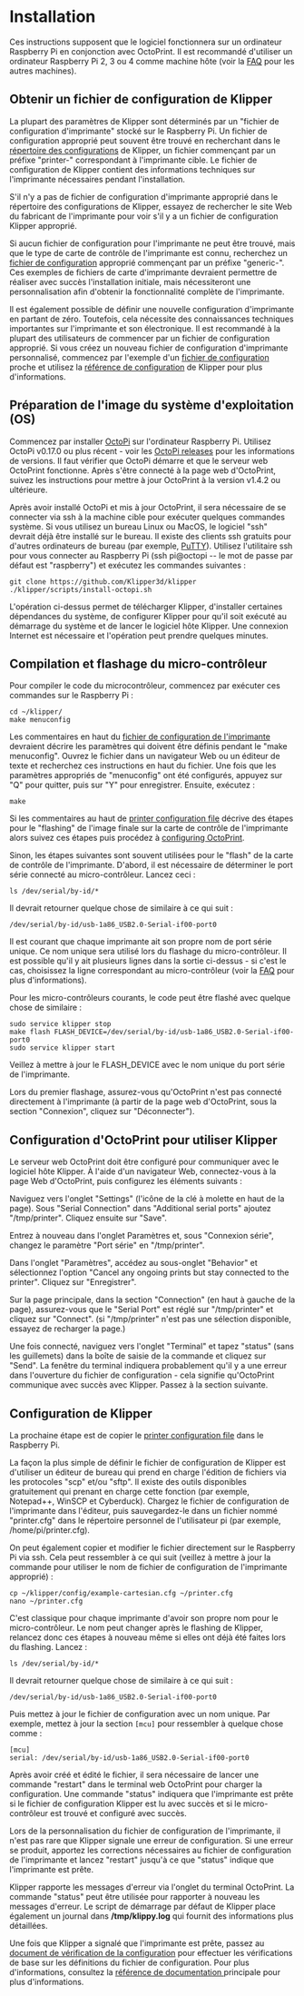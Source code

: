 # Installation

Ces instructions supposent que le logiciel fonctionnera sur un ordinateur Raspberry Pi en conjonction avec OctoPrint. Il est recommandé d'utiliser un ordinateur Raspberry Pi 2, 3 ou 4 comme machine hôte (voir la [FAQ](FAQ.md#can-i-run-klipper-on-something-other-than-a-raspberry-pi-3) pour les autres machines).

## Obtenir un fichier de configuration de Klipper

La plupart des paramètres de Klipper sont déterminés par un "fichier de configuration d'imprimante" stocké sur le Raspberry Pi. Un fichier de configuration approprié peut souvent être trouvé en recherchant dans le [répertoire des configurations](../config/) de Klipper, un fichier commençant par un préfixe "printer-" correspondant à l'imprimante cible. Le fichier de configuration de Klipper contient des informations techniques sur l'imprimante nécessaires pendant l'installation.

S'il n'y a pas de fichier de configuration d'imprimante approprié dans le répertoire des configurations de Klipper, essayez de rechercher le site Web du fabricant de l'imprimante pour voir s'il y a un fichier de configuration Klipper approprié.

Si aucun fichier de configuration pour l'imprimante ne peut être trouvé, mais que le type de carte de contrôle de l'imprimante est connu, recherchez un [fichier de configuration](../config/) approprié commençant par un préfixe "generic-". Ces exemples de fichiers de carte d'imprimante devraient permettre de réaliser avec succès l'installation initiale, mais nécessiteront une personnalisation afin d'obtenir la fonctionnalité complète de l'imprimante.

Il est également possible de définir une nouvelle configuration d'imprimante en partant de zéro. Toutefois, cela nécessite des connaissances techniques importantes sur l'imprimante et son électronique. Il est recommandé à la plupart des utilisateurs de commencer par un fichier de configuration approprié. Si vous créez un nouveau fichier de configuration d'imprimante personnalisé, commencez par l'exemple d'un [fichier de configuration](../config/) proche et utilisez la [référence de configuration](Config_Reference.md) de Klipper pour plus d'informations.

## Préparation de l'image du système d'exploitation (OS)

Commencez par installer [OctoPi](https://github.com/guysoft/OctoPi) sur l'ordinateur Raspberry Pi. Utilisez OctoPi v0.17.0 ou plus récent - voir les [OctoPi releases](https://github.com/guysoft/OctoPi/releases) pour les informations de versions. Il faut vérifier que OctoPi démarre et que le serveur web OctoPrint fonctionne. Après s'être connecté à la page web d'OctoPrint, suivez les instructions pour mettre à jour OctoPrint à la version v1.4.2 ou ultérieure.

Après avoir installé OctoPi et mis à jour OctoPrint, il sera nécessaire de se connecter via ssh à la machine cible pour exécuter quelques commandes système. Si vous utilisez un bureau Linux ou MacOS, le logiciel "ssh" devrait déjà être installé sur le bureau. Il existe des clients ssh gratuits pour d'autres ordinateurs de bureau (par exemple, [PuTTY](https://www.chiark.greenend.org.uk/~sgtatham/putty/)). Utilisez l'utilitaire ssh pour vous connecter au Raspberry Pi (ssh pi@octopi -- le mot de passe par défaut est "raspberry") et exécutez les commandes suivantes :

```
git clone https://github.com/Klipper3d/klipper
./klipper/scripts/install-octopi.sh
```

L'opération ci-dessus permet de télécharger Klipper, d'installer certaines dépendances du système, de configurer Klipper pour qu'il soit exécuté au démarrage du système et de lancer le logiciel hôte Klipper. Une connexion Internet est nécessaire et l'opération peut prendre quelques minutes.

## Compilation et flashage du micro-contrôleur

Pour compiler le code du microcontrôleur, commencez par exécuter ces commandes sur le Raspberry Pi :

```
cd ~/klipper/
make menuconfig
```

Les commentaires en haut du [fichier de configuration de l'imprimante](#obtain-a-klipper-configuration-file) devraient décrire les paramètres qui doivent être définis pendant le "make menuconfig". Ouvrez le fichier dans un navigateur Web ou un éditeur de texte et recherchez ces instructions en haut du fichier. Une fois que les paramètres appropriés de "menuconfig" ont été configurés, appuyez sur "Q" pour quitter, puis sur "Y" pour enregistrer. Ensuite, exécutez :

```
make
```

Si les commentaires au haut de [printer configuration file](#obtain-a-klipper-configuration-file) décrive des étapes pour le "flashing" de l'image finale sur la carte de contrôle de l'imprimante alors suivez ces étapes puis procédez à [configuring OctoPrint](#configuring-octoprint-to-use-klipper).

Sinon, les étapes suivantes sont souvent utilisées pour le "flash" de la carte de contrôle de l'imprimante. D'abord, il est nécessaire de déterminer le port série connecté au micro-contrôleur. Lancez ceci :

```
ls /dev/serial/by-id/*
```

Il devrait retourner quelque chose de similaire à ce qui suit :

```
/dev/serial/by-id/usb-1a86_USB2.0-Serial-if00-port0
```

Il est courant que chaque imprimante ait son propre nom de port série unique. Ce nom unique sera utilisé lors du flashage du micro-contrôleur. Il est possible qu'il y ait plusieurs lignes dans la sortie ci-dessus - si c'est le cas, choisissez la ligne correspondant au micro-contrôleur (voir la [FAQ](FAQ.md#wheres-my-serial-port) pour plus d'informations).

Pour les micro-contrôleurs courants, le code peut être flashé avec quelque chose de similaire :

```
sudo service klipper stop
make flash FLASH_DEVICE=/dev/serial/by-id/usb-1a86_USB2.0-Serial-if00-port0
sudo service klipper start
```

Veillez à mettre à jour le FLASH_DEVICE avec le nom unique du port série de l'imprimante.

Lors du premier flashage, assurez-vous qu'OctoPrint n'est pas connecté directement à l'imprimante (à partir de la page web d'OctoPrint, sous la section "Connexion", cliquez sur "Déconnecter").

## Configuration d'OctoPrint pour utiliser Klipper

Le serveur web OctoPrint doit être configuré pour communiquer avec le logiciel hôte Klipper. À l'aide d'un navigateur Web, connectez-vous à la page Web d'OctoPrint, puis configurez les éléments suivants :

Naviguez vers l'onglet "Settings" (l'icône de la clé à molette en haut de la page). Sous "Serial Connection" dans "Additional serial ports" ajoutez "/tmp/printer". Cliquez ensuite sur "Save".

Entrez à nouveau dans l'onglet Paramètres et, sous "Connexion série", changez le paramètre "Port série" en "/tmp/printer".

Dans l'onglet "Paramètres", accédez au sous-onglet "Behavior" et sélectionnez l'option "Cancel any ongoing prints but stay connected to the printer". Cliquez sur "Enregistrer".

Sur la page principale, dans la section "Connection" (en haut à gauche de la page), assurez-vous que le "Serial Port" est réglé sur "/tmp/printer" et cliquez sur "Connect". (si "/tmp/printer" n'est pas une sélection disponible, essayez de recharger la page.)

Une fois connecté, naviguez vers l'onglet "Terminal" et tapez "status" (sans les guillemets) dans la boîte de saisie de la commande et cliquez sur "Send". La fenêtre du terminal indiquera probablement qu'il y a une erreur dans l'ouverture du fichier de configuration - cela signifie qu'OctoPrint communique avec succès avec Klipper. Passez à la section suivante.

## Configuration de Klipper

La prochaine étape est de copier le [printer configuration file](#obtain-a-klipper-configuration-file) dans le Raspberry Pi.

La façon la plus simple de définir le fichier de configuration de Klipper est d'utiliser un éditeur de bureau qui prend en charge l'édition de fichiers via les protocoles "scp" et/ou "sftp". Il existe des outils disponibles gratuitement qui prenant en charge cette fonction (par exemple, Notepad++, WinSCP et Cyberduck). Chargez le fichier de configuration de l'imprimante dans l'éditeur, puis sauvegardez-le dans un fichier nommé "printer.cfg" dans le répertoire personnel de l'utilisateur pi (par exemple, /home/pi/printer.cfg).

On peut également copier et modifier le fichier directement sur le Raspberry Pi via ssh. Cela peut ressembler à ce qui suit (veillez à mettre à jour la commande pour utiliser le nom de fichier de configuration de l'imprimante approprié) :

```
cp ~/klipper/config/example-cartesian.cfg ~/printer.cfg
nano ~/printer.cfg
```

C'est classique pour chaque imprimante d'avoir son propre nom pour le micro-contrôleur. Le nom peut changer après le flashing de Klipper, relancez donc ces étapes à nouveau même si elles ont déjà été faites lors du flashing. Lancez :

```
ls /dev/serial/by-id/*
```

Il devrait retourner quelque chose de similaire à ce qui suit :

```
/dev/serial/by-id/usb-1a86_USB2.0-Serial-if00-port0
```

Puis mettez à jour le fichier de configuration avec un nom unique. Par exemple, mettez à jour la section `[mcu]` pour ressembler à quelque chose comme :

```
[mcu]
serial: /dev/serial/by-id/usb-1a86_USB2.0-Serial-if00-port0
```

Après avoir créé et édité le fichier, il sera nécessaire de lancer une commande "restart" dans le terminal web OctoPrint pour charger la configuration. Une commande "status" indiquera que l'imprimante est prête si le fichier de configuration Klipper est lu avec succès et si le micro-contrôleur est trouvé et configuré avec succès.

Lors de la personnalisation du fichier de configuration de l'imprimante, il n'est pas rare que Klipper signale une erreur de configuration. Si une erreur se produit, apportez les corrections nécessaires au fichier de configuration de l'imprimante et lancez "restart" jusqu'à ce que "status" indique que l'imprimante est prête.

Klipper rapporte les messages d'erreur via l'onglet du terminal OctoPrint. La commande "status" peut être utilisée pour rapporter à nouveau les messages d'erreur. Le script de démarrage par défaut de Klipper place également un journal dans **/tmp/klippy.log** qui fournit des informations plus détaillées.

Une fois que Klipper a signalé que l'imprimante est prête, passez au [document de vérification de la configuration](Config_checks.md) pour effectuer les vérifications de base sur les définitions du fichier de configuration. Pour plus d'informations, consultez la [référence de documentation ](Overview.md) principale pour plus d'informations.
